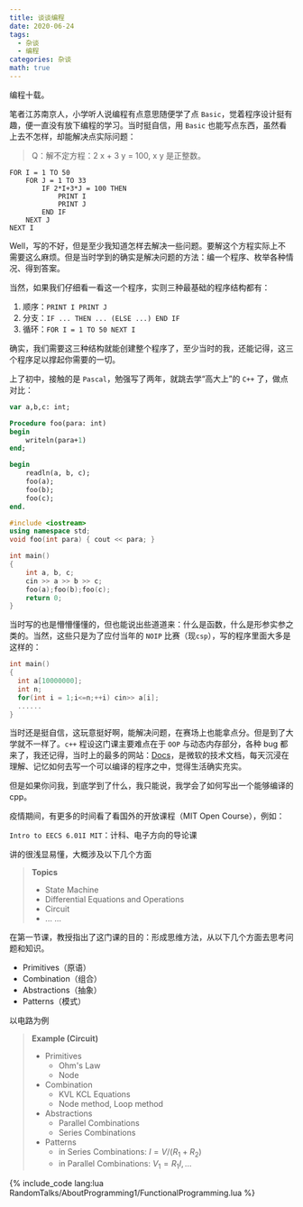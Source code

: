 ```yaml
---
title: 谈谈编程
date: 2020-06-24
tags:
  - 杂谈
  - 编程
categories: 杂谈
math: true
---
```


编程十载。

<!-- more -->

笔者江苏南京人，小学听人说编程有点意思随便学了点 `Basic`，觉着程序设计挺有趣，便一直没有放下编程的学习。当时挺自信，用 `Basic` 也能写点东西，虽然看上去不怎样，却能解决点实际问题：

> Q：解不定方程：2 x + 3 y = 100, x y 是正整数。

```vba
FOR I = 1 TO 50
    FOR J = 1 TO 33
        IF 2*I+3*J = 100 THEN
            PRINT I
            PRINT J
        END IF
    NEXT J
NEXT I
```

Well，写的不好，但是至少我知道怎样去解决一些问题。要解这个方程实际上不需要这么麻烦。但是当时学到的确实是解决问题的方法：编一个程序、枚举各种情况、得到答案。

当然，如果我们仔细看一看这一个程序，实则三种最基础的程序结构都有：

1. 顺序：`PRINT I PRINT J`
2. 分支：`IF ... THEN ... (ELSE ...) END IF`
3. 循环：`FOR I = 1 TO 50 NEXT I`

确实，我们需要这三种结构就能创建整个程序了，至少当时的我，还能记得，这三个程序足以撑起你需要的一切。

上了初中，接触的是 `Pascal`，勉强写了两年，就跳去学“高大上”的 `C++` 了，做点对比：

```pascal
var a,b,c: int;

Procedure foo(para: int)
begin
    writeln(para+1)
end;

begin
    readln(a, b, c);
    foo(a);
    foo(b);
    foo(c);
end.
```

```c++
#include <iostream>
using namespace std;
void foo(int para) { cout << para; }

int main()
{
    int a, b, c;
    cin >> a >> b >> c;
    foo(a);foo(b);foo(c);
    return 0;
}
```

当时写的也是懵懵懂懂的，但也能说出些道道来：什么是函数，什么是形参实参之类的。当然，这些只是为了应付当年的 `NOIP` 比赛（现`csp`），写的程序里面大多是这样的：

```c++
int main()
{
  int a[10000000];
  int n;
  for(int i = 1;i<=n;++i) cin>> a[i];
  ......
}
```

当时还是挺自信，这玩意挺好啊，能解决问题，在赛场上也能拿点分。但是到了大学就不一样了。`c++` 程设这门课主要难点在于 `OOP` 与动态内存部分，各种 bug 都来了，我还记得，当时上的最多的网站：[Docs](https://docs.microsoft.com/zh-cn/)，是微软的技术文档，每天沉浸在理解、记忆如何去写一个可以编译的程序之中，觉得生活确实充实。

但是如果你问我，到底学到了什么，我只能说，我学会了如何写出一个能够编译的 cpp。

疫情期间，有更多的时间看了看国外的开放课程（MIT Open Course），例如：

`Intro to EECS 6.01I MIT`：计科、电子方向的导论课

讲的很浅显易懂，大概涉及以下几个方面

> **Topics**
>
> - State Machine
> - Differential Equations and Operations
> - Circuit
> - ... ...

在第一节课，教授指出了这门课的目的：形成思维方法，从以下几个方面去思考问题和知识。

- Primitives（原语）
- Combination（组合）
- Abstractions（抽象）
- Patterns（模式）

以电路为例

> **Example (Circuit)**
>
> - Primitives
>   - Ohm's Law
>   - Node
> - Combination
>   - KVL KCL Equations
>   - Node method, Loop method
> - Abstractions
>   - Parallel Combinations
>   - Series Combinations
> - Patterns
>   - in Series Combinations: $I = V / (R_1 + R_2)$
>   - in Parallel Combinations: $V_1 = R_1 I,\dots$

{% include_code lang:lua RandomTalks/AboutProgramming1/FunctionalProgramming.lua %}
